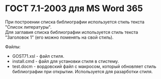 # ГОСТ 7.1-2003 для MS Word 365

При построении списка библиографии используется стиль текста "Список литературы".  
Для заглавия списка библиографии используется стиль текста "Заголовок 1" (его можно поменять на свой стиль).

Файлы:
- GOST71.xsl - файл стиля.
- install.cmd - файл для установки стиля в стистему.
- test.docm - вордовский файл с макросом, который обновляет стиль библиографии при открытии. Используется для разарботки стиля.
